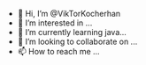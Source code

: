- 👋 Hi, I’m @VikTorKocherhan
- 👀 I’m interested in ...
- 🌱 I’m currently learning java...
- 💞️ I’m looking to collaborate on ...
- 📫 How to reach me ...

<!---
VikTorKocherhan/VikTorKocherhan is a ✨ special ✨ repository because its `README.md` (this file) appears on your GitHub profile.
You can click the Preview link to take a look at your changes.
--->
